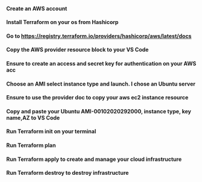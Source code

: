 #### Create an AWS account
#### Install Terraform on your os from Hashicorp
#### Go to https://registry.terraform.io/providers/hashicorp/aws/latest/docs 
#### Copy the AWS provider resource block to your VS Code
#### Ensure to create an access and secret key for authentication on your AWS acc
#### Choose an AMI select instance type and launch. I chose an Ubuntu server
#### Ensure to use the provider doc to copy your aws ec2 instance resource
#### Copy and paste your Ubuntu AMI-00102020292000, instance type, key name,AZ to VS Code
#### Run Terraform init on your terminal
#### Run Terraform plan 
#### Run Terraform apply to create and manage your cloud infrastructure
#### Run Terraform destroy to destroy infrastructure



